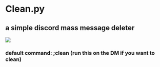 # Clean.py
## a simple discord mass message deleter

![](https://i.imgur.com/p9PBhFR.png)

### default command: ;clean (run this on the DM if you want to clean)
